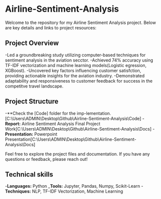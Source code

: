 # Airline-Sentiment-Analysis

Welcome to the repository for my Airline Sentiment Analysis project. Below are key details and links to project resources:

## Project Overview

-Led a groundbreaking study utilizing computer-based techniques for sentiment analysis in the aviation secctor.
-Achieved 74% accuracy using TF-IDF vectorization and machine learning models(Logistic egression, XGBoost).
-Uncovered key factors influencing customer satisfction, providing actionable insights for the aviation industry.
-Demonstrated adaptability and responsiveness to customer feedback for success in the competitve travel landscape.

## Project Structure

-**Check the [Code] folder for the imp-lementation.[C:\Users\ADMIN\Desktop\Github\Airline-Sentiment-Analysis\Code]
-**Report:** Airline Sentiment Analysis Final Project Work[C:\Users\ADMIN\Desktop\Github\Airline-Sentiment-Analysis\Docs]
-**Presentation:** Powerpoint Presentation[C:\Users\ADMIN\Desktop\Github\Airline-Sentiment-Analysis\Docs]

Feel free to explore the project files and documentation. If you have any questions or feedback, please reach out!

## Technical skills

-**Languages:** Python
_**Tools:** Jupyter, Pandas, Numpy, Scikit-Learn
-**Techniques:** NLP, TF-IDF Vectorization, Machine Learning
